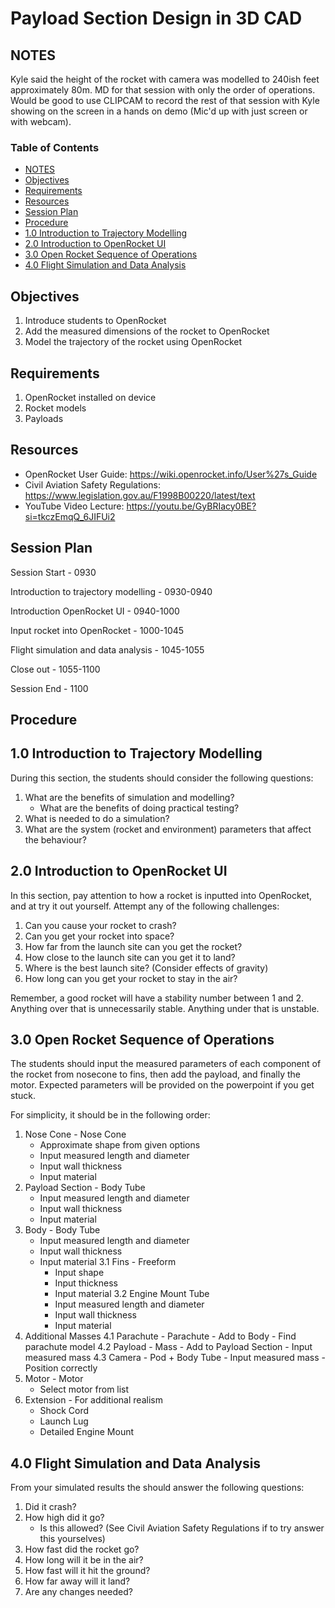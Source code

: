 # Payload Section Design in 3D CAD <!-- omit from toc -->

## NOTES
Kyle said the height of the rocket with camera was modelled to 240ish feet approximately 80m. MD for that session with only the order of operations. Would be good to use CLIPCAM to record the rest of that session with Kyle showing on the screen in a hands on demo (Mic'd up with just screen or with webcam).

### Table of Contents <!-- omit from toc -->
- [NOTES](#notes)
- [Objectives](#objectives)
- [Requirements](#requirements)
- [Resources](#resources)
- [Session Plan](#session-plan)
- [Procedure](#procedure)
- [1.0 Introduction to Trajectory Modelling](#10-introduction-to-trajectory-modelling)
- [2.0 Introduction to OpenRocket UI](#20-introduction-to-openrocket-ui)
- [3.0 Open Rocket Sequence of Operations](#30-open-rocket-sequence-of-operations)
- [4.0 Flight Simulation and Data Analysis](#40-flight-simulation-and-data-analysis)

## Objectives
1. Introduce students to OpenRocket
2. Add the measured dimensions of the rocket to OpenRocket
3. Model the trajectory of the rocket using OpenRocket

## Requirements
1. OpenRocket installed on device
2. Rocket models
3. Payloads

## Resources
- OpenRocket User Guide: https://wiki.openrocket.info/User%27s_Guide
- Civil Aviation Safety Regulations: https://www.legislation.gov.au/F1998B00220/latest/text
- YouTube Video Lecture: https://youtu.be/GyBRIacy0BE?si=tkczEmqQ_6JIFUi2

## Session Plan
Session Start                                       - 0930

Introduction to trajectory modelling                    - 0930-0940

Introduction OpenRocket UI                              - 0940-1000

Input rocket into OpenRocket                            - 1000-1045

Flight simulation and data analysis                     - 1045-1055

Close out                                               - 1055-1100

Session End                                         - 1100 

## Procedure
## 1.0 Introduction to Trajectory Modelling 

During this section, the students should consider the following questions:

1. What are the benefits of simulation and modelling?
    - What are the benefits of doing practical testing?
2. What is needed to do a simulation?
3. What are the system (rocket and environment) parameters that affect the behaviour?

## 2.0 Introduction to OpenRocket UI

In this section, pay attention to how a rocket is inputted into OpenRocket, and at try it out yourself.
Attempt any of the following challenges:

1. Can you cause your rocket to crash?
2. Can you get your rocket into space?
3. How far from the launch site can you get the rocket?
4. How close to the launch site can you get it to land?
5. Where is the best launch site? (Consider effects of gravity)
6. How long can you get your rocket to stay in the air?

Remember, a good rocket will have a stability number between 1 and 2.
Anything over that is unnecessarily stable. Anything under that is unstable.

## 3.0 Open Rocket Sequence of Operations

The students should input the measured parameters of each component of the rocket
from nosecone to fins, then add the payload, and finally the motor.
Expected parameters will be provided on the powerpoint if you get stuck.

For simplicity, it should be in the following order:

1. Nose Cone - Nose Cone
    - Approximate shape from given options
    - Input measured length and diameter 
    - Input wall thickness
    - Input material
2. Payload Section - Body Tube
    - Input measured length and diameter 
    - Input wall thickness
    - Input material
3. Body - Body Tube
    - Input measured length and diameter 
    - Input wall thickness
    - Input material
    3.1 Fins - Freeform
        - Input shape
        - Input thickness
        - Input material
    3.2 Engine Mount Tube
        - Input measured length and diameter 
        - Input wall thickness
        - Input material
4. Additional Masses
    4.1 Parachute - Parachute
        - Add to Body
        - Find parachute model
    4.2 Payload - Mass
        - Add to Payload Section
        - Input measured mass
    4.3 Camera - Pod + Body Tube
        - Input measured mass
        - Position correctly
5. Motor - Motor
    - Select motor from list
6. Extension - For additional realism
    - Shock Cord
    - Launch Lug
    - Detailed Engine Mount

## 4.0 Flight Simulation and Data Analysis

From your simulated results the should answer the following questions:

1. Did it crash?
2. How high did it go?
    - Is this allowed? (See Civil Aviation Safety Regulations if to try answer this yourselves)
3. How fast did the rocket go?
4. How long will it be in the air?
5. How fast will it hit the ground?
6. How far away will it land?
7. Are any changes needed?
